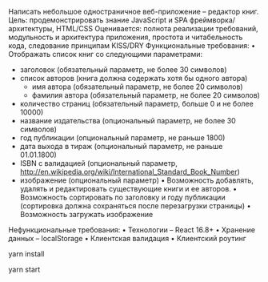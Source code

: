 Написать небольшое одностраничное веб-приложение – редактор книг.
Цель: продемонстрировать знание JavaScript и SPA фреймворка/архитектуры, HTML/CSS
Оценивается: полнота реализации требований, модульность и архитектура приложения, простота и читабельность кода, следование принципам KISS/DRY
Функциональные требования:
•	Отображать список книг со следующими параметрами:
- заголовок (обязательный параметр, не более 30 символов)
- список авторов (книга должна содержать хотя бы одного автора)
    - имя автора (обязательный параметр, не более 20 символов)
    - фамилия автора (обязательный параметр, не более 20 символов)
- количество страниц (обязательный параметр, больше 0 и не более 10000)
- название издательства (опциональный параметр, не более 30 символов)
- год публикации (опциональный параметр, не раньше 1800)
- дата выхода в тираж (опциональный параметр, не раньше 01.01.1800)
- ISBN с валидацией (опциональный параметр, http://en.wikipedia.org/wiki/International_Standard_Book_Number)
- изображение (опциональный параметр)
  •	Возможность добавлять, удалять и редактировать существующие книги и ее авторов.
  •	Возможность сортировать по заголовку и году публикации (сортировка должна сохраняться после перезагрузки страницы)
  •	Возможность загружать изображение

Нефункциональные требования:
•	Технологии – React 16.8+
•	Хранение данных – localStorage
•	Клиентская валидация
•	Клиентский роутинг


yarn install

yarn start